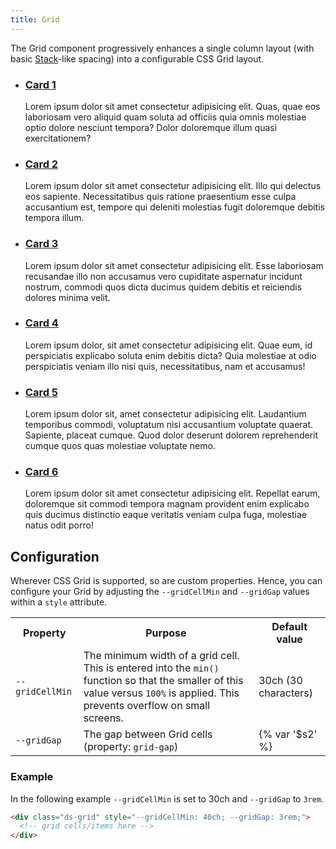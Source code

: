 ```yaml
---
title: Grid
---
```


The Grid component progressively enhances a single column layout (with basic [Stack]({{site.basedir}}/components/stack)-like spacing) into a configurable CSS Grid layout.

<div class="ds-scope site-resizer">
  <ul class="ds-grid">
    <li class="ds-card">
      <div class="ds-card-body ds-stack">
        <h3><a href="#" class="ds-card-link">Card 1</a></h3>
        <p>Lorem ipsum dolor sit amet consectetur adipisicing elit. Quas, quae eos laboriosam vero aliquid quam soluta ad officiis quia omnis molestiae optio dolore nesciunt tempora? Dolor doloremque illum quasi exercitationem?<p>
      </div>
    </li>
    <li class="ds-card">
      <div class="ds-card-body ds-stack">
        <h3><a href="#" class="ds-card-link">Card 2</a></h3>
        <p>Lorem ipsum dolor sit amet consectetur adipisicing elit. Illo qui delectus eos sapiente. Necessitatibus quis ratione praesentium esse culpa accusantium est, tempore qui deleniti molestias fugit doloremque debitis tempora illum.</p>
      </div>
    </li>
    <li class="ds-card">
      <div class="ds-card-body ds-stack">
        <h3><a href="#" class="ds-card-link">Card 3</a></h3>
        <p>Lorem ipsum dolor sit amet consectetur adipisicing elit. Esse laboriosam recusandae illo non accusamus vero cupiditate aspernatur incidunt nostrum, commodi quos dicta ducimus quidem debitis et reiciendis dolores minima velit.</p>
      </div>
    </li>
    <li class="ds-card">
      <div class="ds-card-body ds-stack">
        <h3><a href="#" class="ds-card-link">Card 4</a></h3>
        <p>Lorem ipsum dolor, sit amet consectetur adipisicing elit. Quae eum, id perspiciatis explicabo soluta enim debitis dicta? Quia molestiae at odio perspiciatis veniam illo nisi quis, necessitatibus, nam et accusamus!</p>
      </div>
    </li>
    <li class="ds-card">
      <div class="ds-card-body ds-stack">
        <h3><a href="#" class="ds-card-link">Card 5</a></h3>
        <p>Lorem ipsum dolor sit, amet consectetur adipisicing elit. Laudantium temporibus commodi, voluptatum nisi accusantium voluptate quaerat. Sapiente, placeat cumque. Quod dolor deserunt dolorem reprehenderit cumque quos quas molestiae voluptate nemo.</p>
      </div>
    </li>
    <li class="ds-card">
      <div class="ds-card-body ds-stack">
        <h3><a href="#" class="ds-card-link">Card 6</a></h3>
        <p>Lorem ipsum dolor sit amet consectetur adipisicing elit. Repellat earum, doloremque sit commodi tempora magnam provident enim explicabo quis ducimus distinctio eaque veritatis veniam culpa fuga, molestiae natus odit porro!</p>
      </div>
    </li>
  </ul>
</div>

## Configuration

Wherever CSS Grid is supported, so are custom properties. Hence, you can configure your Grid by adjusting the `--gridCellMin` and `--gridGap` values within a `style` attribute.

<table class="site-table" style="table-layout: fixed">
  <tr>
    <th>Property</th>
    <th>Purpose</th>
    <th>Default value</th>
  </tr>
  <tr>
    <td>
      <code>--gridCellMin</code>
    </td>
    <td>
      The minimum width of a grid cell. This is entered into the <code>min()</code> function so that the smaller of this value versus <code>100%</code> is applied. This prevents overflow on small screens.
    </td>
    <td>
      30ch (30 characters)
    </td>
  </tr>
  <tr>
    <td>
      <code>--gridGap</code>
    </td>
    <td>
      The gap between Grid cells (property: <code>grid-gap</code>)
    </td>
    <td>
      {% var '$s2' %}
    </td>
  </tr>
</table>

### Example

In the following example `--gridCellMin` is set to 30ch and `--gridGap` to `3rem`.

```html
<div class="ds-grid" style="--gridCellMin: 40ch; --gridGap: 3rem;">
  <!-- grid cells/items here -->
</div>
```